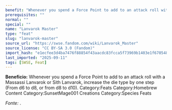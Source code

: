 ```yaml
---
benefit: "Whenever you spend a Force Point to add to an attack roll with a Massassi Lanvarok or Sith Lanvarok, increase the die type by one step (From d6 to d8, or from d8 to d10). Category:Feats Category:Homebrew Content Category:SunsetMage001 Creations Category:Species Feats"
prerequisites: ""
normal: ""
special: ""
name: "Lanvarok Master"
type: "feat"
slug: "lanvarok-master"
source_url: "https://swse.fandom.com/wiki/Lanvarok_Master"
source_license: "CC BY-SA 3.0 (Fandom)"
import_hash: "e1ecfee3d4ba7476f88854f43aacdc83fcca5f73969b1403e1f6705481386958"
last_imported: "2025-09-11"
tags: [SWSE, Feat]
---
```

**Beneficio:** Whenever you spend a Force Point to add to an attack roll with a Massassi Lanvarok or Sith Lanvarok, increase the die type by one step (From d6 to d8, or from d8 to d10). Category:Feats Category:Homebrew Content Category:SunsetMage001 Creations Category:Species Feats

*Fonte:* .